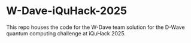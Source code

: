 # W-Dave-iQuHack-2025

This repo houses the code for the W-Dave team solution for the D-Wave quantum computing challenge at iQuHack 2025.
